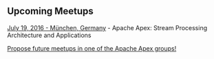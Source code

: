 ## Upcoming Meetups

[July 19, 2016 - München, Germany](http://www.meetup.com/Hadoop-User-Group-Munich/events/230313355/) - Apache Apex: Stream Processing Architecture and Applications

<div id="1466739839082"></div>
<script src="//ajax.googleapis.com/ajax/libs/jquery/1.7.1/jquery.min.js"></script>
<script>jQuery.noConflict();</script>
<script>
  jQuery(function() {
    var scripts = ["var%20%24parameters%20%3D%20%7B%22topic%22%3A%22apache-apex%22%2C%22width%22%3A%22250%22%2C%22height%22%3A%221000%22%7D%3B%0Avar%20%24queries%20%3D%20%7B%20events%3A%20function%28%29%20%7B%20return%20%22https%3A//api.meetup.com/2/open_events%3Fand_text%3DFalse%26offset%3D0%26format%3Djson%26limited_events%3DFalse%26sig%3Da64bfdefbe8592779794a2b4fb67391f917ff9b8%26topic%3Dapache-apex%26callback%3D%3F%26page%3D1000%26radius%3D25.0%26sig_id%3D30167402%26desc%3DFalse%26status%3Dupcoming%26_%3D1466739837973%26user_agent%3Dmeetup.widget%3Amug_stats%22%3B%20%7D%20%7D%3B%0A","%0Avar%20getApexGroupsDfd%3D%24.getJSON%28%22https%3A//api.meetup.com/pro/apacheapex/groups%3Fcallback%3D%3F%26format%3Djson%26page%3D1000%26upcoming_events_min%3D1%26sig_id%3D195396513%26sig%3Dabcb7c913f581e4f2efaaaeeac60a5ad0175cce9%22%29%3Bmup_widget.with_jquery%28function%28%24%2Cctx%29%7Bvar%20group%3D%27%27%2Cmonths%3D%5B%27Jan%27%2C%27Feb%27%2C%27Mar%27%2C%27Apr%27%2C%27May%27%2C%27Jun%27%2C%27Jul%27%2C%27Aug%27%2C%27Sep%27%2C%27Oct%27%2C%27Nov%27%2C%27Dec%27%5D%2CaddLink%3Dfunction%28content%2Clink%29%7Breturn%27%3Ca%20target%3D%22_blank%22%20href%3D%22%27+link+%27%22%3E%27+content+%27%3C/a%3E%27%3B%7D%2CaddLeadingZero%3Dfunction%28num%29%7Breturn%28num%3C10%29%3F%28%270%27+num%29%3Anum%3B%7D%2CgetFormattedDate%3Dfunction%28millis%29%7Bvar%20date%3Dnew%20Date%28millis%29%3Breturn%20months%5Bdate.getMonth%28%29%5D+%27%20%27+addLeadingZero%28date.getDate%28%29%29+%27%2C%20%27+date.getFullYear%28%29.toString%28%29%3B%7D%3B%24.getJSON%28%24queries.events%28%29%2Cfunction%28events%29%7Bif%28events.status%26%26events.status.match%28/%5E200/%29%3D%3Dnull%29%7Bconsole.log%28%22Error%20loading%20Meetups%20events%3A%20%22%2Cevents.status+%22%3A%20%22+events.details%29%3B%7Delse%7Bif%28events.results.length%3E0%29%7B%24.when%28getApexGroupsDfd%29.done%28function%28apexGroupsRsp%29%7Bvar%20apexGroups%3D%28apexGroupsRsp%26%26apexGroupsRsp.data%29%3FapexGroupsRsp.data%3A%5B%5D%3Bvar%20officialGroups%3DapexGroups.map%28function%28g%29%7Breturn%20g.urlname%3B%7D%29%3Bconsole.log%28%7B%22Official%20Meetup%20Groups%22%3AofficialGroups%7D%29%3Bvar%20officialEvents%3Devents.results.filter%28function%28event%29%7Bif%28event.group%26%26officialGroups.indexOf%28event.group.urlname%29%3E%3D0%29%7Breturn%20true%3B%7Delse%7Bconsole.log%28%22UNOFFICIAL%20GROUP%20EVENT%20%28skipped%29%3A%20%22%2Cevent.event_url%2C%22%20group%20urlname%3A%20%22%2Cevent.group.urlname%29%3Breturn%20false%3B%7D%7D%29%3Bvar%20onlineVenues%3D%5B%27Live%20Webcast%27%2C%27Webinar%27%2C%27Webcast%27%5D%3Bvar%20venueNameSortOrder%3DonlineVenues%3BofficialEvents.sort%28function%28a%2Cb%29%7Bif%28a.time%3Eb.time%29%7Breturn%201%3B%7Dif%28a.time%3Cb.time%29%7Breturn-1%3B%7Dif%28a.time%3D%3D%3Db.time%29%7Bif%28a.venue%26%26a.venue.name%26%26b.venue%26%26b.venue.name%29%7Breturn%20venueNameSortOrder.indexOf%28a.venue.name%29-venueNameSortOrder.indexOf%28b.venue.name%29%3B%7Dreturn%200%3B%7Dreturn%200%3B%7D%29%3Bvar%20uniqueEventsByKey%3D%7B%7D%3Bfor%28var%20i%3D0%3Bi%3CofficialEvents.length%3Bi++%29%7Bvar%20event%3DofficialEvents%5Bi%5D%3Bvar%20venue%3Devent.venue%3Bvar%20city%3D%28venue%26%26venue.city%29%3Fvenue.city%3A%27TBD%27%3Bvar%20state_country%3D%28venue%29%3Fvenue.state%7C%7Cvenue.country%3A%27%27%3Bvar%20location%3D%28state_country%29%3Fcity+%22%2C%20%22+state_country.toUpperCase%28%29%3Acity%3Bif%28venue%26%26venue.name%26%26onlineVenues.indexOf%28venue.name%29%3E%3D0%29%7Blocation%3Dvenue.name%3B%7Devent.location%3Dlocation%3Bvar%20eventKey%3Devent.time%3Fevent.time%3Aevent.name%3Bif%28uniqueEventsByKey%5BeventKey%5D%29%7Bconsole.log%28%22DUPLICATE%20EVENT%20%28skipped%29%3A%20%22%2Cevent.event_url%2C%22%20matches%20previous%20event%20%22%2CuniqueEventsByKey%5BeventKey%5D.event_url%2C%22%20with%20date%3A%22%2CgetFormattedDate%28event.time%29%2C%22%20and%20name%20%22%2Cevent.name%29%3B%7Delse%7Bconsole.log%28%22VALID%20EVENT%20%28added%29%3A%20%22%2Cevent.event_url%2Cevent%29%3BuniqueEventsByKey%5BeventKey%5D%3Devent%3B%24%28%27.next-events%27%2Cctx%29.append%28%27%3Cp%3E%27+addLink%28getFormattedDate%28event.time%29+%22%20-%20%22+event.location%2Cevent.event_url%29+%22%20-%20%22+event.name+%22%3C/p%3E%22%29%3B%7D%7D%7D%29%3B%7D%7D%7D%29%3B%7D%29%3B"];
    jQuery("#1466739839082").append(unescape("%3Clink%20rel%3D%22stylesheet%22%20type%3D%22text/css%22%20href%3D%22https%3A//a248.e.akamai.net/secure.meetupstatic.com/style/widget.css%22/%3E%0A%0A%3C/head%3E%3Cdiv%20class%3D%22next-events%22%3E%3C/div%3E"));
    var mup_widget = {
      with_jquery: function(block) {
        block(jQuery, document.getElementById("1466739839082"));
      }
    };
    for (i in scripts) { eval(unescape(scripts[i])) }
  });
</script>


[Propose future meetups in one of the Apache Apex groups!](http://apache-apex.meetup.com/)
